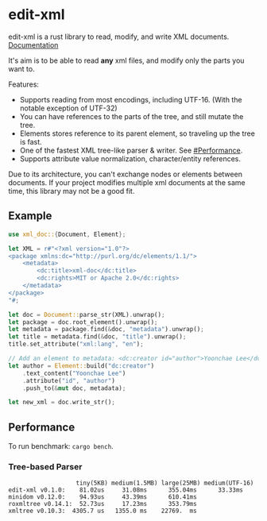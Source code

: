 # edit-xml

edit-xml is a rust library to read, modify, and write XML documents. [Documentation](https://docs.rs/edit-xml/latest/edit-xml/)

It's aim is to be able to read **any** xml files, and modify only the parts you want to.

Features:

- Supports reading from most encodings, including UTF-16. (With the notable exception of UTF-32)
- You can have references to the parts of the tree, and still mutate the tree.
- Elements stores reference to its parent element, so traveling up the tree is fast.
- One of the fastest XML tree-like parser & writer. See [#Performance](https://github.com/bluegreenmagick/xml-doc#performance).
- Supports attribute value normalization, character/entity references.

Due to its architecture, you can't exchange nodes or elements between documents.
If your project modifies multiple xml documents at the same time, this library may not be a good fit.

## Example

```rust
use xml_doc::{Document, Element};

let XML = r#"<?xml version="1.0"?>
<package xmlns:dc="http://purl.org/dc/elements/1.1/">
    <metadata>
        <dc:title>xml-doc</dc:title>
        <dc:rights>MIT or Apache 2.0</dc:rights>
    </metadata>
</package>
"#;

let doc = Document::parse_str(XML).unwrap();
let package = doc.root_element().unwrap();
let metadata = package.find(&doc, "metadata").unwrap();
let title = metadata.find(&doc, "title").unwrap();
title.set_attribute("xml:lang", "en");

// Add an element to metadata: <dc:creator id="author">Yoonchae Lee</dc:creator>
let author = Element::build("dc:creator")
    .text_content("Yoonchae Lee")
    .attribute("id", "author")
    .push_to(&mut doc, metadata);

let new_xml = doc.write_str();
```

## Performance

To run benchmark: `cargo bench`.

### Tree-based Parser

```
                   tiny(5KB) medium(1.5MB) large(25MB) medium(UTF-16)
edit-xml v0.1.0:    81.02us     31.08ms      355.04ms      33.33ms
minidom v0.12.0:    94.93us     43.39ms      610.41ms
roxmltree v0.14.1:  52.73us     17.23ms      353.79ms
xmltree v0.10.3:  4305.7 us   1355.0 ms    22769.  ms
```
